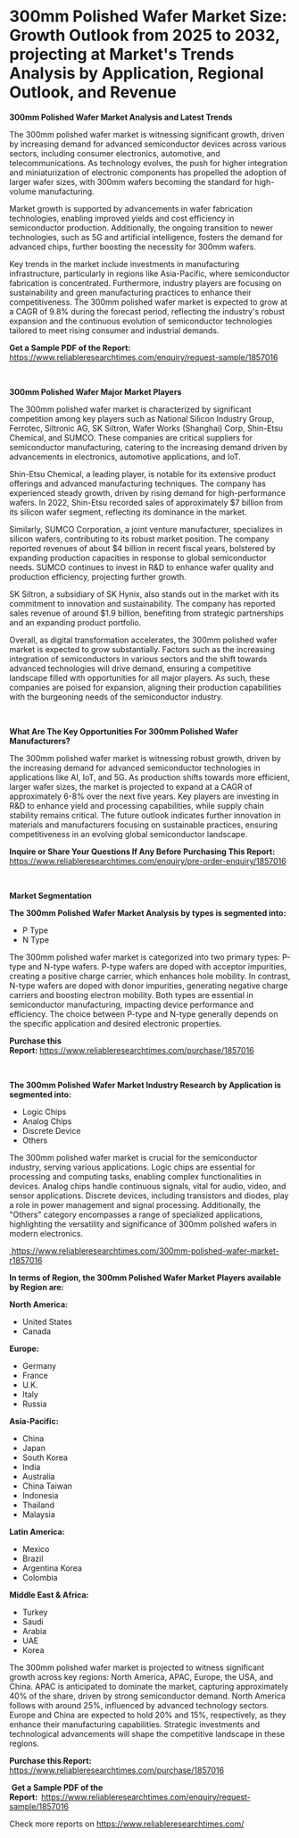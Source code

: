 <p><h1>300mm Polished Wafer Market Size: Growth Outlook from 2025 to 2032, projecting at Market's Trends Analysis by Application, Regional Outlook, and Revenue</h1></p><p><strong>300mm Polished Wafer Market Analysis and Latest Trends</strong></p>
<p><p>The 300mm polished wafer market is witnessing significant growth, driven by increasing demand for advanced semiconductor devices across various sectors, including consumer electronics, automotive, and telecommunications. As technology evolves, the push for higher integration and miniaturization of electronic components has propelled the adoption of larger wafer sizes, with 300mm wafers becoming the standard for high-volume manufacturing.</p><p>Market growth is supported by advancements in wafer fabrication technologies, enabling improved yields and cost efficiency in semiconductor production. Additionally, the ongoing transition to newer technologies, such as 5G and artificial intelligence, fosters the demand for advanced chips, further boosting the necessity for 300mm wafers.</p><p>Key trends in the market include investments in manufacturing infrastructure, particularly in regions like Asia-Pacific, where semiconductor fabrication is concentrated. Furthermore, industry players are focusing on sustainability and green manufacturing practices to enhance their competitiveness. The 300mm polished wafer market is expected to grow at a CAGR of 9.8% during the forecast period, reflecting the industry's robust expansion and the continuous evolution of semiconductor technologies tailored to meet rising consumer and industrial demands.</p></p>
<p><strong>Get a Sample PDF of the Report:&nbsp;</strong> <a href="https://www.reliableresearchtimes.com/enquiry/request-sample/1857016?utm_campaign=2627&utm_medium=2&utm_source=Github&utm_content=ia&utm_term=27032025&utm_id=300mm-polished-wafer">https://www.reliableresearchtimes.com/enquiry/request-sample/1857016</a></p>
<p>&nbsp;</p>
<p><strong>300mm Polished Wafer Major Market Players</strong></p>
<p><p>The 300mm polished wafer market is characterized by significant competition among key players such as National Silicon Industry Group, Ferrotec, Siltronic AG, SK Siltron, Wafer Works (Shanghai) Corp, Shin-Etsu Chemical, and SUMCO. These companies are critical suppliers for semiconductor manufacturing, catering to the increasing demand driven by advancements in electronics, automotive applications, and IoT.</p><p>Shin-Etsu Chemical, a leading player, is notable for its extensive product offerings and advanced manufacturing techniques. The company has experienced steady growth, driven by rising demand for high-performance wafers. In 2022, Shin-Etsu recorded sales of approximately $7 billion from its silicon wafer segment, reflecting its dominance in the market.</p><p>Similarly, SUMCO Corporation, a joint venture manufacturer, specializes in silicon wafers, contributing to its robust market position. The company reported revenues of about $4 billion in recent fiscal years, bolstered by expanding production capacities in response to global semiconductor needs. SUMCO continues to invest in R&D to enhance wafer quality and production efficiency, projecting further growth.</p><p>SK Siltron, a subsidiary of SK Hynix, also stands out in the market with its commitment to innovation and sustainability. The company has reported sales revenue of around $1.9 billion, benefiting from strategic partnerships and an expanding product portfolio.</p><p>Overall, as digital transformation accelerates, the 300mm polished wafer market is expected to grow substantially. Factors such as the increasing integration of semiconductors in various sectors and the shift towards advanced technologies will drive demand, ensuring a competitive landscape filled with opportunities for all major players. As such, these companies are poised for expansion, aligning their production capabilities with the burgeoning needs of the semiconductor industry.</p></p>
<p>&nbsp;</p>
<p><strong>What Are The Key Opportunities For 300mm Polished Wafer Manufacturers?</strong></p>
<p><p>The 300mm polished wafer market is witnessing robust growth, driven by the increasing demand for advanced semiconductor technologies in applications like AI, IoT, and 5G. As production shifts towards more efficient, larger wafer sizes, the market is projected to expand at a CAGR of approximately 6-8% over the next five years. Key players are investing in R&D to enhance yield and processing capabilities, while supply chain stability remains critical. The future outlook indicates further innovation in materials and manufacturers focusing on sustainable practices, ensuring competitiveness in an evolving global semiconductor landscape.</p></p>
<p><strong>Inquire or Share Your Questions If Any Before Purchasing This Report:</strong> <a href="https://www.reliableresearchtimes.com/enquiry/pre-order-enquiry/1857016?utm_campaign=2627&utm_medium=2&utm_source=Github&utm_content=ia&utm_term=27032025&utm_id=300mm-polished-wafer">https://www.reliableresearchtimes.com/enquiry/pre-order-enquiry/1857016</a></p>
<p>&nbsp;</p>
<p><strong>Market Segmentation</strong></p>
<p><strong>The 300mm Polished Wafer Market Analysis by types is segmented into:</strong></p>
<p><ul><li>P Type</li><li>N Type</li></ul></p>
<p><p>The 300mm polished wafer market is categorized into two primary types: P-type and N-type wafers. P-type wafers are doped with acceptor impurities, creating a positive charge carrier, which enhances hole mobility. In contrast, N-type wafers are doped with donor impurities, generating negative charge carriers and boosting electron mobility. Both types are essential in semiconductor manufacturing, impacting device performance and efficiency. The choice between P-type and N-type generally depends on the specific application and desired electronic properties.</p></p>
<p><strong>Purchase this Report:&nbsp;</strong><a href="https://www.reliableresearchtimes.com/purchase/1857016?utm_campaign=2627&utm_medium=2&utm_source=Github&utm_content=ia&utm_term=27032025&utm_id=300mm-polished-wafer">https://www.reliableresearchtimes.com/purchase/1857016</a></p>
<p>&nbsp;</p>
<p><strong>The 300mm Polished Wafer Market Industry Research by Application is segmented into:</strong></p>
<p><ul><li>Logic Chips</li><li>Analog Chips</li><li>Discrete Device</li><li>Others</li></ul></p>
<p><p>The 300mm polished wafer market is crucial for the semiconductor industry, serving various applications. Logic chips are essential for processing and computing tasks, enabling complex functionalities in devices. Analog chips handle continuous signals, vital for audio, video, and sensor applications. Discrete devices, including transistors and diodes, play a role in power management and signal processing. Additionally, the "Others" category encompasses a range of specialized applications, highlighting the versatility and significance of 300mm polished wafers in modern electronics.</p></p>
<p><a href="https://www.reliableresearchtimes.com/300mm-polished-wafer-market-r1857016?utm_campaign=2627&utm_medium=2&utm_source=Github&utm_content=ia&utm_term=27032025&utm_id=300mm-polished-wafer">&nbsp;https://www.reliableresearchtimes.com/300mm-polished-wafer-market-r1857016</a></p>
<p><strong>In terms of Region, the 300mm Polished Wafer Market Players available by Region are:</strong></p>
<p>
    <p> <strong> North America: </strong>
        <ul>
            <li>United States</li>
            <li>Canada</li>
        </ul>
        </p> 
    <p> <strong> Europe: </strong>
        <ul>
            <li>Germany</li>
            <li>France</li>
            <li>U.K.</li>
            <li>Italy</li>
            <li>Russia</li>
        </ul>
        </p> 
    <p> <strong> Asia-Pacific: </strong>
        <ul>
            <li>China</li>
            <li>Japan</li>
            <li>South Korea</li>
            <li>India</li>
            <li>Australia</li>
            <li>China Taiwan</li>
            <li>Indonesia</li>
            <li>Thailand</li>
            <li>Malaysia</li>
        </ul>
        </p> 
    <p> <strong> Latin America: </strong>
        <ul>
            <li>Mexico</li>
            <li>Brazil</li>
            <li>Argentina Korea</li>
            <li>Colombia</li>
        </ul>
        </p> 
    <p> <strong> Middle East & Africa: </strong>
        <ul>
            <li>Turkey</li>
            <li>Saudi</li>
            <li>Arabia</li>
            <li>UAE</li>
            <li>Korea</li>
        </ul>
    </p>
    </p>
<p><p>The 300mm polished wafer market is projected to witness significant growth across key regions: North America, APAC, Europe, the USA, and China. APAC is anticipated to dominate the market, capturing approximately 40% of the share, driven by strong semiconductor demand. North America follows with around 25%, influenced by advanced technology sectors. Europe and China are expected to hold 20% and 15%, respectively, as they enhance their manufacturing capabilities. Strategic investments and technological advancements will shape the competitive landscape in these regions.</p></p>
<p><strong>Purchase this Report: </strong><a href="https://www.reliableresearchtimes.com/purchase/1857016?utm_campaign=2627&utm_medium=2&utm_source=Github&utm_content=ia&utm_term=27032025&utm_id=300mm-polished-wafer">https://www.reliableresearchtimes.com/purchase/1857016</a></p>
<p>&nbsp;<strong>Get a Sample PDF of the Report:&nbsp;&nbsp;</strong><a href="https://www.reliableresearchtimes.com/enquiry/request-sample/1857016?utm_campaign=2627&utm_medium=2&utm_source=Github&utm_content=ia&utm_term=27032025&utm_id=300mm-polished-wafer">https://www.reliableresearchtimes.com/enquiry/request-sample/1857016</a></p>
<p><strong></strong></p>
<p>Check more reports on <a href="https://www.reliableresearchtimes.com/?utm_campaign=2627&utm_medium=2&utm_source=Github&utm_content=ia&utm_term=27032025&utm_id=300mm-polished-wafer">https://www.reliableresearchtimes.com/</a></p>